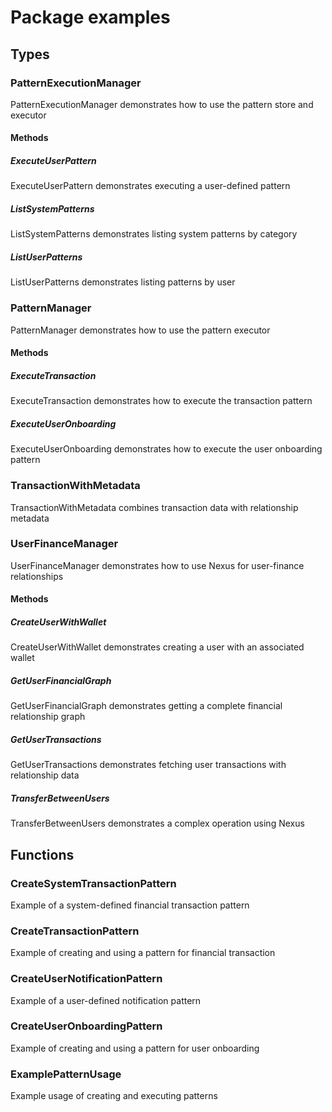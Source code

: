 # Package examples

## Types

### PatternExecutionManager

PatternExecutionManager demonstrates how to use the pattern store and executor

#### Methods

##### ExecuteUserPattern

ExecuteUserPattern demonstrates executing a user-defined pattern

##### ListSystemPatterns

ListSystemPatterns demonstrates listing system patterns by category

##### ListUserPatterns

ListUserPatterns demonstrates listing patterns by user

### PatternManager

PatternManager demonstrates how to use the pattern executor

#### Methods

##### ExecuteTransaction

ExecuteTransaction demonstrates how to execute the transaction pattern

##### ExecuteUserOnboarding

ExecuteUserOnboarding demonstrates how to execute the user onboarding pattern

### TransactionWithMetadata

TransactionWithMetadata combines transaction data with relationship metadata

### UserFinanceManager

UserFinanceManager demonstrates how to use Nexus for user-finance relationships

#### Methods

##### CreateUserWithWallet

CreateUserWithWallet demonstrates creating a user with an associated wallet

##### GetUserFinancialGraph

GetUserFinancialGraph demonstrates getting a complete financial relationship graph

##### GetUserTransactions

GetUserTransactions demonstrates fetching user transactions with relationship data

##### TransferBetweenUsers

TransferBetweenUsers demonstrates a complex operation using Nexus

## Functions

### CreateSystemTransactionPattern

Example of a system-defined financial transaction pattern

### CreateTransactionPattern

Example of creating and using a pattern for financial transaction

### CreateUserNotificationPattern

Example of a user-defined notification pattern

### CreateUserOnboardingPattern

Example of creating and using a pattern for user onboarding

### ExamplePatternUsage

Example usage of creating and executing patterns
